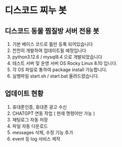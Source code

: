 # 디스코드 찌누 봇
## 디스코드 동물 찜질방 서버 전용 봇
1. 기본 베이스 코드로 틀만 등록 되어있습니다
2. 천천히 개발하여 업데이트될 예정입니다
3. python3.12.6 / mysql8.4 으로 개발되었습니다
4. 테스트 서버 및 운영 서버 OS Rocky Linux 8.10 입니다.
5. 각 OS 파일로 통하여 package install 가능합니다.
6. 실행파일 start.sh / start.bat 올려드렸습니다.

## 업데이트 현황
1. 휴대폰인증, 휴대폰 광고 수신
2. CHATGPT 연동 작업 ( 현재 명령어만 가능 )
3. 채팅로그 자동 저장
4. 파일 자동 다운로드
5. messages 삭제, 수정 기능 추가
6. event 등 log 서비스 제작
